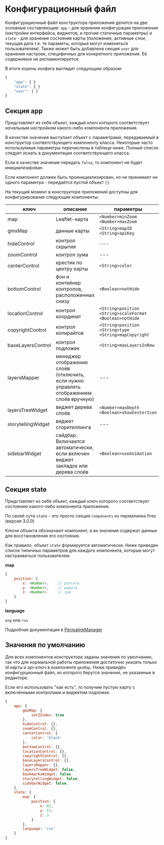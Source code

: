 # Конфигурационный файл

Конфигурационный файл конструктора приложений делится на две основные составляющие: `app` - для хранения конфигурации приложения (настройки интерфейса, виджетов, и прочие статичные параметры) и `state` - для хранения состояния карты (положение, активные слои, текущая дата т.е. те параметы, которые могут изменяться пользователем).
Также может быть добавлена секция `user` для хранения настроек, специфичных для конкретного приложения. Её содержимое не регламентируется.

В итоге корень конфига выглядит следующим образом:

```javascript
{
    "app": { }
    "state": { }
    "user": { }
}
```

## Секция app

Представляет из себя объект, каждый ключ которого соответствует *начальным настройкам* какого-либо компонента приложения.

В качестве значения выступает объект с параметрами, передаваемый в конструктор соответствующего компоненту класса. Некоторые часто используемые параметры перечислены в таблице ниже. Полный список следует искать в документации соответствующего класса.

Если в качестве значения передать `false`, то компонент не будет инициализирован.

Если компонент должен быть проинициализирован, но не принимает ни одного параметра - передаётся пустой объект `{}`.

На текущий момент в конструкторе приложений доступны для конфигурирования следующие компоненты:

ключ | описание | параметры | класс
--- | --- | --- | ---
map | Leaflet-карта | `<Number>minZoom` `<Number>maxZoom` | [L.Map](http://leafletjs.com/reference.html#map-options)
gmxMap | данные карты | `<String>mapID` `<String>apiKey` | [L.gmx.loadMap](https://github.com/ScanEx/Leaflet-GeoMixer/blob/master/documentation-rus.md#lgmxloadmap)
hideControl | контрол скрытия | --- | [L.Control.gmxHide](https://github.com/ScanEx/gmxControls/blob/master/documentation-rus.md#%D0%9F%D0%BB%D0%B0%D0%B3%D0%B8%D0%BD-lcontrolgmxhide)
zoomControl | контрол зума | --- | [L.Control.gmxZoom](https://github.com/ScanEx/gmxControls/blob/master/documentation-rus.md#%D0%9F%D0%BB%D0%B0%D0%B3%D0%B8%D0%BD-lcontrolgmxzoom)
centerControl | крестик по центру карты | `<String>color` | [L.Control.gmxCenter](https://github.com/ScanEx/gmxControls/blob/master/documentation-rus.md#%D0%9F%D0%BB%D0%B0%D0%B3%D0%B8%D0%BD-lcontrolgmxzoom)
bottomControl | фон и контейнер контролов, расположенных снизу | `<Boolean>notHide` | [L.Control.gmxBottom](https://github.com/ScanEx/gmxControls/blob/master/documentation-rus.md#%D0%9F%D0%BB%D0%B0%D0%B3%D0%B8%D0%BD-lcontrolgmxbottom)
locationControl | контрол координат | `<String>position` `<String>scaleFormat` `<Boolean>notHide` | [L.Control.gmxLocation](https://github.com/ScanEx/gmxControls/blob/master/documentation-rus.md#%D0%9F%D0%BB%D0%B0%D0%B3%D0%B8%D0%BD-lcontrolgmxlocation)
copyrightControl | контрол копирайтов | `<String>position` `<String>type` `<String>mapCopyright` | [L.Control.gmxCopyright](https://github.com/ScanEx/gmxControls/blob/master/documentation-rus.md#%D0%9F%D0%BB%D0%B0%D0%B3%D0%B8%D0%BD-lcontrolgmxcopyright)
baseLayersControl | контрол подложек | `<String>maxLayersInRow` | [GmxIconLayers](https://github.com/ScanEx/GMXCommonComponents/tree/master/GmxIconLayers)
layersMapper | менеджер отображения слоёв (отключить, если нужно управлять отображением слоёв вручную) | --- | ---
layersTreeWidget | виджет дерева слоёв | `<Number>maxDepth` `<Boolean>showCenterIcon` | [LayersTreeWidget](https://github.com/ScanEx/GMXCommonComponents/tree/master/LayersTreeWidget)
storytellingWidget | виджет сторителлинга | --- | [StorytellingWidget](https://github.com/ScanEx/GMXCommonComponents/tree/master/StorytellingWidget)
sidebarWidget | сайдбар. Включается автоматически, если включен виджет закладок или дерева слоёв | `<Boolean>useAnimation` | [IconSidebarWidget](https://github.com/ScanEx/GMXCommonComponents/tree/master/IconSidebarWidget)

## Секция state

Представляет из себя объект, каждый ключ которого соответствует *состоянию* какого-либо компонента приложения.

По своей сути `state` - это просто секция `components` из пермалинка fires (версия 3.0.0)

Ключи объекта обозначают компонент, а их значения содержат данные для восстановления его состояния.

Как правило, объект `state` формируется автоматически.
Ниже приведен список типичных параметров для каждого компонента, которые могут настраиваться пользователем

**map**
```javascript
{
    position: {
        x: <Number>,    // долгота
        y: <Number>,    // широта
        z: <Number>     // зум
    }
}
```

**language**

`eng` или `rus`

Подробная документация в [PermalinkManager](https://github.com/ScanEx/GMXCommonComponents/tree/master/PermalinkManager)

## Значения по умолчанию

Для всех компонентов конструктора заданы значения по умолчанию, так что для нормальной работы приложения достаточно указать только id карты и api-ключ в компоненте `gmxMap`. Ниже приведён конфигурционный файл, из которого берутся значения, не указанные в редакторе.

Если его использовать "как есть", то получим пустую карту с включёнными контролами и виджетом подложек.

```javascript
{
    app: {
        gmxMap: {
            setZIndex: true
        },
        hideControl: {},
        zoomControl: {},
        centerControl: {
            color: 'black'
        },
        bottomControl: {},
        locationControl: {},
        copyrightControl: {},
        baseLayersControl: {},
        layersMapper: {},
        layersTreeWidget: false,
        bookmarksWidget: false
        storytellingWidget: false,
        sidebarWidget: false,
    },
    state: {
        map: {
            position: {
                x: 82,
                y: 53,
                z: 3
            }
        },
        language: 'rus'
    }
}
```
